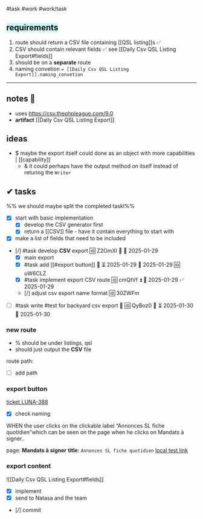 #task #work #work/task

## <mark style="background: #ABF7F7A6;">requirements</mark>

1. route should return a CSV file containing [[QSL listing]]s ✅
2. CSV should contain relevant fields ✅ see [[Daily Csv QSL Listing Export#fields]]
3. should be on a **separate** route
4. naming convetion `= [[Daily Csv QSL Listing Export]].naming_convetion`

---
## notes 📔
- uses  https://csv.thephpleague.com/9.0
- **artifact** [[Daily Csv QSL Listing Export]]

## ideas
- $ maybe the export itself could done as an object with more capabilities | [[capability]]
	- & it could perhaps have the output method on itself instead of returing the `Writer`
## ✔ tasks

%%  we should maybe  split the completed taskl%%
- [x] start with basic implementation
	- [x] develop the CSV generator first
	- [x] return a [[CSV]] file - have it contain everything to start with
- [x] make a list of fields that need to be included
- [/] #task develop **CSV** export 🆔 Z2OmXI 🔼 📅 2025-01-29
	- [x] main export
	- [x] #task add [[#export button]] 🔼 ⏳ 2025-01-29 📅 2025-01-29 🆔 uW6CLZ
	- [x] #task implement export CSV route 🆔 cmQtVf ⏫ 📅 2025-01-29 ✅ 2025-01-29
	- [/] adjust csv export name format 🆔 30ZWFm
- [ ] #task write #test for backyard csv export 🧪 🆔 QyBoz0 🔼 ⏳ 2025-01-30 📅 2025-01-30

### new **route**
- % should be under listings, qsl
- should just output the **CSV** file

route path: 
- [ ] add path

### **export** button
[ticket LUNA-388](https://avivgroup.atlassian.net/browse/LUNA-388)
- [x] check naming

WHEN the user clicks on the clickable label “Annonces SL fiche quotidien”which can be seen on the page when he clicks on Mandats à signer..

page: **Mandats à signer**
**title**: `Annonces SL fiche quotidien`
[local test link](http://localhost:8001/projects/rev?status=0%26group_id&group_id=0&manager_id=0&subregion_id=0&salesman_in_id=0)

### export **content**

![[Daily Csv QSL Listing Export#fields]]

- [x] implement
- [x] send to Natasa and the team
- [/] commit 
